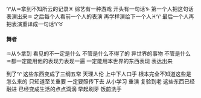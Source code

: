 ♈︎从♒︎拿到不知所云的记录♓︎
综艺有一种游戏
开头有一句话♑︎ 第一个人把这句话表演出来♒︎
之后每个人看前一个人的表演 再学样演给下一个人♓︎♈︎
最后一个人再把表演重译成一句话♈︎♉︎

#### 舞者
♒︎从♑︎拿到 看见的不一定是什么
不管是什么不得了的 异世界的事物
不管是什么 ♒︎都一定能用他的表现力表现一遍
一定能用本世界的东西表现 表达出来

到了♈︎ 这些东西变成了三纲五常 天理人伦 上中下人口手
根本完全不知道这些是怎么来的 只知道至关重要 一定要照传下去
从小学习 重演 复验到老 这些东西已经融进 已经变成生活的点点滴滴
早起刷牙 饭前洗手
